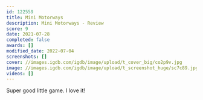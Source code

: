 ```yaml
---
id: 122559
title: Mini Motorways
description: Mini Motorways - Review
score: 9
date: 2021-07-28
completed: false
awards: []
modified_date: 2022-07-04
screenshots: []
cover: //images.igdb.com/igdb/image/upload/t_cover_big/co2p9v.jpg
image: //images.igdb.com/igdb/image/upload/t_screenshot_huge/sc7c89.jpg
videos: []
---
```

Super good little game. I love it!